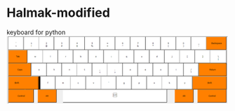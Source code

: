 # Halmak-modified
keyboard for python
![layout](https://raw.githubusercontent.com/DavidsIT-Site/Halmak-modified/master/Layout.png)
